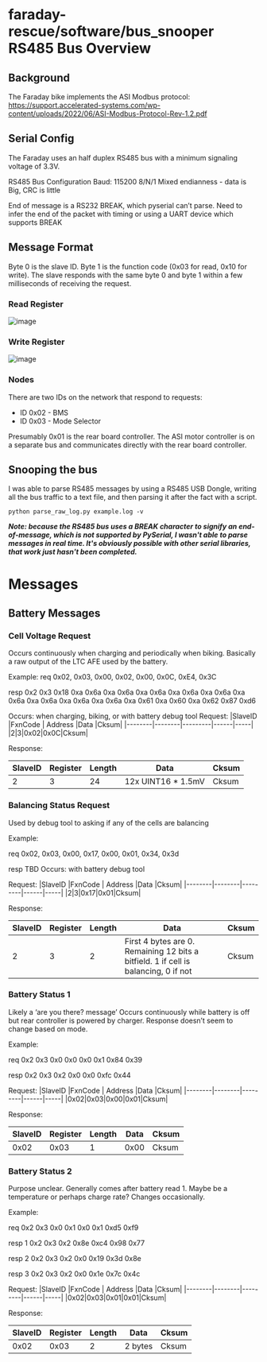 
# faraday-rescue/software/bus_snooper RS485 Bus Overview

## Background

The Faraday bike implements the ASI Modbus protocol: https://support.accelerated-systems.com/wp-content/uploads/2022/06/ASI-Modbus-Protocol-Rev-1.2.pdf

## Serial Config

The Faraday uses an half duplex RS485 bus with a minimum signaling voltage of 3.3V. 

RS485 Bus Configuration
Baud: 115200 8/N/1 
Mixed endianness - data is Big, CRC is little

End of message is a RS232 BREAK, which pyserial can’t parse. Need to infer the end of the packet with timing or using a UART device which supports BREAK

## Message Format

Byte 0 is the slave ID. Byte 1 is the function code (0x03 for read, 0x10 for write). The slave responds with the same byte 0 and byte 1 within a few milliseconds of receiving the request.

### Read Register
![image](https://github.com/user-attachments/assets/da397096-a705-4498-82c2-4264efef524c)

### Write Register
![image](https://github.com/user-attachments/assets/79cb1a2b-fe6f-4624-85e3-76c3cc313b89)

### Nodes
There are two IDs on the network that respond to requests:
- ID 0x02 - BMS
- ID 0x03 - Mode Selector

Presumably 0x01 is the rear board controller. The ASI motor controller is on a separate bus and communicates directly with the rear board controller.

## Snooping the bus

I was able to parse RS485 messages by using a RS485 USB Dongle, writing all the bus traffic to a text file, and then parsing it after the fact with a script.

`python parse_raw_log.py example.log -v`

***Note: because the RS485 bus uses a BREAK character to signify an end-of-message, which is not supported by PySerial, I wasn't able to parse messages in real time. It's obviously possible with other serial libraries, that work just hasn't been completed.***

# Messages

## Battery Messages

### Cell Voltage Request
Occurs continuously when charging and periodically when biking. Basically a raw output of the LTC AFE used by the battery.

Example:
req 0x02, 0x03, 0x00, 0x02, 0x00, 0x0C, 0xE4, 0x3C

resp 0x2 0x3 0x18 0xa 0x6a 0xa 0x6a 0xa 0x6a 0xa 0x6a 0xa 0x6a 0xa 0x6a 0xa 0x6a 0xa 0x6a 0xa 0x6a 0xa 0x61 0xa 0x60 0xa 0x62 0x87 0xd6

Occurs: when charging, biking, or with battery debug tool
Request:
|SlaveID |FxnCode | Address |Data |Cksum|
|--------|--------|---------|------|-----|
|2|3|0x02|0x0C|Cksum|

Response:

|SlaveID |Register | Length  |Data |Cksum|
|--------|--------|---------|------|-----|
|2|3|24|12x UINT16 * 1.5mV|Cksum|

### Balancing Status Request

Used by debug tool to asking if any of the cells are balancing

Example:

req 0x02, 0x03, 0x00, 0x17, 0x00, 0x01, 0x34, 0x3d

resp TBD
Occurs: with battery debug tool

Request:
|SlaveID |FxnCode | Address |Data |Cksum|
|--------|--------|---------|------|-----|
|2|3|0x17|0x01|Cksum|

Response:

|SlaveID |Register | Length  |Data |Cksum|
|--------|--------|---------|------|-----|
|2|3|2|First 4 bytes are 0. Remaining 12 bits a bitfield. 1 if cell is balancing, 0 if not|Cksum|

### Battery Status 1

Likely a ‘are you there? message’ Occurs continuously while battery is off but rear controller is powered by charger. Response doesn’t seem to change based on mode.

Example:

req 0x2 0x3 0x0 0x0 0x0 0x1 0x84 0x39

resp 0x2 0x3 0x2 0x0 0x0 0xfc 0x44

Request:
|SlaveID |FxnCode | Address |Data |Cksum|
|--------|--------|---------|------|-----|
|0x02|0x03|0x00|0x01|Cksum|

Response:

|SlaveID |Register | Length  |Data |Cksum|
|--------|--------|---------|------|-----|
|0x02|0x03|1|0x00|Cksum|

### Battery Status 2

Purpose unclear. Generally comes after battery read 1. 
Maybe be a temperature or perhaps charge rate? Changes occasionally.

Example:

req 0x2 0x3 0x0 0x1 0x0 0x1 0xd5 0xf9

resp 1 0x2 0x3 0x2 0x8e 0xc4 0x98 0x77

resp 2 0x2 0x3 0x2 0x0 0x19 0x3d 0x8e

resp 3 0x2 0x3 0x2 0x0 0x1e 0x7c 0x4c

Request:
|SlaveID |FxnCode | Address |Data |Cksum|
|--------|--------|---------|------|-----|
|0x02|0x03|0x01|0x01|Cksum|

Response:

|SlaveID |Register | Length  |Data |Cksum|
|--------|--------|---------|------|-----|
|0x02|0x03|2|2 bytes|Cksum|





